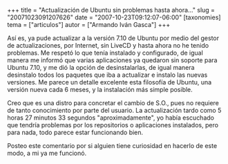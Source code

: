 +++
title = "Actualización de Ubuntu sin problemas hasta ahora..."
slug = "20071023091207626"
date = "2007-10-23T09:12:07-06:00"
[taxonomies]
tema = ["articulos"]
autor = ["Armando Iván Gasca"]
+++

Así es, ya pude actualizar a la versión 7.10 de Ubuntu por medio del
gestor de actualizaciones, por Internet, sin LiveCD y hasta ahora no he
tenido problemas. Me respetó lo que tenía instalado y configurado, de
igual manera me informó que varias aplicaciones ya quedaron sin soporte
para Ubuntu 7.10, y me dió la opción de desinstalarlas, de igual manera
desinstalo todos los paquetes que iba a actualizar e instalo las nuevas
versiones. Me parece un detalle excelente esta filosofía de Ubuntu, una
versión nueva cada 6 meses, y la instalación más simple posible.

Creo que es una distro para concretar el cambio de S.O., pues no
requiere de tanto conocimiento por parte del usuario. La actualización
tardo como 5 horas 27 minutos 33 segundos "aproximadamente", yo había
escuchado que tendría problemas por los repositorios o aplicaciones
instalados, pero para nada, todo parece estar funcionando bien.

Posteo este comentario por si alguien tiene curiosidad en hacerlo de
este modo, a mi ya me funcionó.
